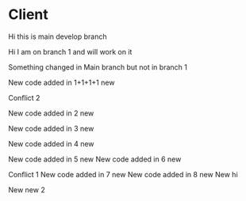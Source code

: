 # Client
Hi this is main develop branch

Hi I am on branch 1 and will work on it

Something changed in Main branch but not in branch 1

New code added in 1+1+1+1 new

Conflict 2

New code added in 2 new

New code added in 3 new

New code added in 4 new

New code added in 5 new
New code added in 6 new

Conflict 1
New code added in 7 new
New code added in 8 new
New hi

New new 2
